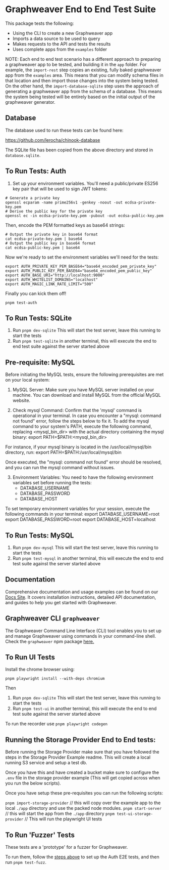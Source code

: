 # Graphweaver End to End Test Suite

This package tests the following:

- Using the CLI to create a new Graphweaver app
- Imports a data source to be used to query
- Makes requests to the API and tests the results
- Uses complete apps from the `examples` folder

NOTE: Each end to end test scenario has a different approach to preparing a graphweaver app to be tested, and building it in the `app` folder. For example, the `import-rest` step copies an existing, fully baked graphweaver app from the `examples` area. This means that you can modify schema files in that location and then import those changes into the system being tested. On the other hand, the `import-database-sqlite` step uses the approach of generating a graphweaver app from the schema of a database. This means the system being tested will be entirely based on the initial output of the graphweaver generator.

## Database

The database used to run these tests can be found here:

https://github.com/lerocha/chinook-database

The SQLite file has been copied from the above directory and stored in `database.sqlite`.

## To Run Tests: Auth

1. Set up your environment variables. You'll need a public/private ES256 key pair that will be used to sign JWT tokens:

```
# Generate a private key
openssl ecparam -name prime256v1 -genkey -noout -out ecdsa-private-key.pem
# Derive the public key for the private key
openssl ec -in ecdsa-private-key.pem -pubout -out ecdsa-public-key.pem
```

Then, encode the PEM formatted keys as base64 strings:

```
# Output the private key in base64 format
cat ecdsa-private-key.pem | base64
# Output the public key in base64 format
cat ecdsa-public-key.pem | base64
```

Now we're ready to set the environment variables we'll need for the tests:

```console
export AUTH_PRIVATE_KEY_PEM_BASE64="base64_encoded_pem_private_key"
export AUTH_PUBLIC_KEY_PEM_BASE64="base64_encoded_pem_public_key"
export AUTH_BASE_URI="http://localhost:9000"
export AUTH_WHITELIST_DOMAINS="localhost"
export AUTH_MAGIC_LINK_RATE_LIMIT="500"
```

Finally you can kick them off!

```console
pnpm test-auth
```

## To Run Tests: SQLite

1. Run `pnpm dev-sqlite` This will start the test server, leave this running to start the tests
2. Run `pnpm test-sqlite` in another terminal, this will execute the end to end test suite against the server started above

## Pre-requisite: MySQL

Before initiating the MySQL tests, ensure the following prerequisites are met on your local system:

1. MySQL Server: Make sure you have MySQL server installed on your machine. You can download and install MySQL from the official MySQL website.

2. Check mysql Command: Confirm that the 'mysql' command is operational in your terminal. In case you encounter a "mysql: command not found" error, follow the steps below to fix it.
   To add the mysql command to your system's PATH, execute the following command, replacing <mysql_bin_dir> with the actual directory containing the mysql binary:
   export PATH=$PATH:<mysql_bin_dir>

For instance, if your mysql binary is located in the /usr/local/mysql/bin directory, run:
export PATH=$PATH:/usr/local/mysql/bin

Once executed, the "mysql: command not found" error should be resolved, and you can run the mysql command without issues.

3. Environment Variables: You need to have the following environment variables set before running the tests:
   - DATABASE_USERNAME
   - DATABASE_PASSWORD
   - DATABASE_HOST

To set temporary environment variables for your session, execute the following commands in your terminal:
export DATABASE_USERNAME=root
export DATABASE_PASSWORD=root
export DATABASE_HOST=localhost

## To Run Tests: MySQL

1. Run `pnpm dev-mysql` This will start the test server, leave this running to start the tests
2. Run `pnpm test-mysql` in another terminal, this will execute the end to end test suite against the server started above

## Documentation

Comprehensive documentation and usage examples can be found on our [Docs Site](https://graphweaver.com/docs). It covers installation instructions, detailed API documentation, and guides to help you get started with Graphweaver.

## Graphweaver CLI `graphweaver`

The Graphweaver Command Line Interface (CLI) tool enables you to set up and manage Graphweaver using commands in your command-line shell. Check the `graphweaver` npm package [here.](https://www.npmjs.com/package/graphweaver)

## To Run UI Tests

Install the chrome browser using:

`pnpm playwright install --with-deps chromium`

Then

1. Run `pnpm dev-sqlite` This will start the test server, leave this running to start the tests
2. Run `pnpm test-ui` in another terminal, this will execute the end to end test suite against the server started above

To run the recorder use `pnpm playwright codegen`

## Running the Storage Provider End to End tests:

Before running the Storage Provider make sure that you have followed the steps in the Storage Provider Example readme. This will create a local running S3 service and setup a test db.

Once you have this and have created a bucket make sure to configure the `.env` file in the storage provider example (This will get copied across when you run the below scripts).

Once you have setup these pre-requisites you can run the following scripts:

`pnpm import-storage-provider` // this will copy over the example app to the local `./app` directory and use the packed node modules.
`pnpm start-server` // this will start the app from the `./app` directory
`pnpm test-ui-storage-provider` // This will run the playwright UI tests

## To Run 'Fuzzer' Tests

These tests are a 'prototype' for a fuzzer for Graphweaver.

To run them, follow the [steps above](#to-run-tests-auth) to set up the Auth E2E tests, and then run `pnpm test-fuzz`.
